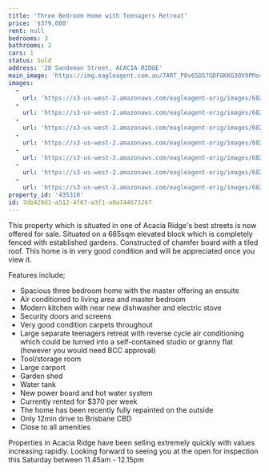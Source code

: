 ```yaml
---
title: 'Three Bedroom Home with Teenagers Retreat'
price: '$379,000'
rent: null
bedrooms: 3
bathrooms: 2
cars: 1
status: Sold
address: '20 Sandeman Street, ACACIA RIDGE'
main_image: 'https://img.eagleagent.com.au/7ART_P8v6SDS7GDFGKKG30V9PMs=/1280x854/smart/https://s3-us-west-2.amazonaws.com/eagleagent-orig/images/6823063/117759191-image-M.jpg'
images:
  -
    url: 'https://s3-us-west-2.amazonaws.com/eagleagent-orig/images/6823069/117759191-image-F.jpg'
  -
    url: 'https://s3-us-west-2.amazonaws.com/eagleagent-orig/images/6823068/117759191-image-E.jpg'
  -
    url: 'https://s3-us-west-2.amazonaws.com/eagleagent-orig/images/6823067/117759191-image-D.jpg'
  -
    url: 'https://s3-us-west-2.amazonaws.com/eagleagent-orig/images/6823066/117759191-image-C.jpg'
  -
    url: 'https://s3-us-west-2.amazonaws.com/eagleagent-orig/images/6823065/117759191-image-B.jpg'
  -
    url: 'https://s3-us-west-2.amazonaws.com/eagleagent-orig/images/6823064/117759191-image-A.jpg'
  -
    url: 'https://s3-us-west-2.amazonaws.com/eagleagent-orig/images/6823063/117759191-image-M.jpg'
property_id: '435310'
id: 7db420d1-a512-4f67-a3f1-a0a744673267
---
```

This property which is situated in one of Acacia Ridge's best streets is now offered for sale. Situated on a 665sqm elevated block which is completely fenced with established gardens. Constructed of chamfer board with a tiled roof. This home is in very good condition and will be appreciated once you view it.

Features include;

*  Spacious three bedroom home with the master offering an ensuite
*  Air conditioned to living area and master bedroom
*  Modern kitchen with near new dishwasher and electric stove
*  Security doors and screens
*  Very good condition carpets throughout
*  Large separate teenagers retreat with reverse cycle air conditioning which could be turned into a self-contained studio or granny flat (however you would need BCC approval)
*  Tool/storage room
*  Large carport
*  Garden shed
*  Water tank
*  New power board and hot water system
*  Currently rented for $370 per week
*  The home has been recently fully repainted on the outside
*  Only 12min drive to Brisbane CBD
*  Close to all amenities

Properties in Acacia Ridge have been selling extremely quickly with values increasing rapidly. Looking forward to seeing you at the open for inspection this Saturday between 11.45am - 12.15pm